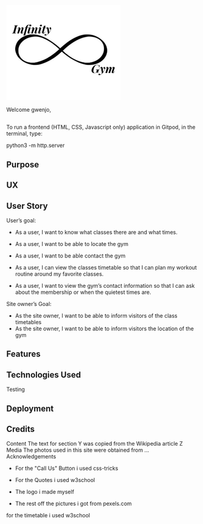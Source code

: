 <img src="assets/images/logo.jpg" style="center;" width="300" height="250">

Welcome gwenjo,

## 

To run a frontend (HTML, CSS, Javascript only) application in Gitpod, in the terminal, type:

python3 -m http.server

## Purpose

## UX

## User Story

User’s goal:

* As a user, I want to know what classes there are and what times.<br>
* As a user, I want to be able to locate the gym
* As a user, I want to be able contact the gym

* As a user, I can view the classes timetable so that I can plan my workout routine around my favorite classes.
* As a user, I want to view the gym’s contact information so that I can ask about the membership or when the quietest times are.

Site owner’s Goal:
* As the site owner, I want to be able to inform visitors of the class timetables
* As the site owner, I want to be able to inform visitors the location of the gym

## Features

## Technologies Used

Testing

## Deployment

## Credits

Content
The text for section Y was copied from the Wikipedia article Z
Media
The photos used in this site were obtained from ...
Acknowledgements


* For the "Call Us" Button i used css-tricks

* For the Quotes i used w3school

* The logo i made myself

* The rest off the pictures i got from pexels.com

for the timetable i used w3school
